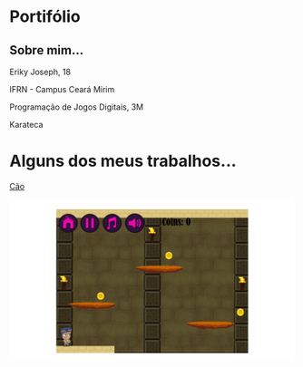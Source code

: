 # Portifólio

## Sobre mim...
Eriky Joseph, 18

IFRN - Campus Ceará Mirim 

Programação de Jogos Digitais, 3M 

Karateca 

# Alguns dos meus trabalhos... 

<a href="https://ruanaffff.github.io/CAOZINHOGUB/" target="_blank"> Cão </a>

<a href = "https://hadssajordana7.github.io/earthhalf/" target = "_blank" > [![imagem](Jogo2.png)](https://hadssajordana7.github.io/earthhalf/)
